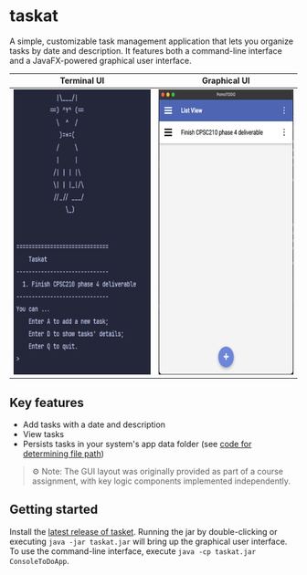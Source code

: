 # taskat

A simple, customizable task management application that lets you organize tasks by date and description.
It features both a command-line interface and a JavaFX-powered graphical user interface.

| Terminal UI                                          | Graphical UI                                     |
|------------------------------------------------------|--------------------------------------------------|
| <img src="images/console_snapshot.png" height="500"> | <img src="images/gui_snapshot.png" height="500"> |

## Key features

- Add tasks with a date and description
- View tasks
- Persists tasks in your system's app data folder (see [code for determining file path](https://github.com/joeyshi12/taskat/blob/b2f05530e6119b9de925c01a8a1238dd0cb24072/src/main/java/utility/JsonFileIO.java#L50))

> ⚙️ Note: The GUI layout was originally provided as part of a course assignment, with key logic components implemented independently.

## Getting started

Install the [latest release of tasket](https://github.com/joeyshi12/taskat/releases).
Running the jar by double-clicking or executing `java -jar taskat.jar` will bring up the graphical user interface.
To use the command-line interface, execute `java -cp taskat.jar ConsoleToDoApp`.
